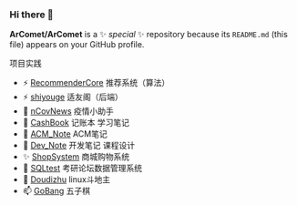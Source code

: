 ### Hi there 👋

**ArComet/ArComet** is a ✨ _special_ ✨ repository because its `README.md` (this file) appears on your GitHub profile.

项目实践
- ⚡ [RecommenderCore](https://github.com/ArComet/RecommenderCore) 推荐系统（算法）
- ⚡ [shiyouge](https://github.com/ArComet/shiyouge) 适友阁（后端）
- 🌱 [nCovNews](https://github.com/ArComet/nCovNews) 疫情小助手
- 💬 [CashBook](https://github.com/ArComet/CashBook) 记账本
学习笔记
- 🔭 [ACM_Note](https://github.com/ArComet/ACM_Note) ACM笔记
- 🔭 [Dev_Note](https://github.com/ArComet/Dev_Note) 开发笔记
课程设计
- ✨ [ShopSystem](https://github.com/ArComet/ShopSystem) 商城购物系统
- 👯 [SQLtest](https://github.com/ArComet/SQLtest) 考研论坛数据管理系统
- 🤔 [Doudizhu](https://github.com/ArComet/Doudizhu) linux斗地主
- 📫 [GoBang](https://github.com/ArComet/GoBang) 五子棋
